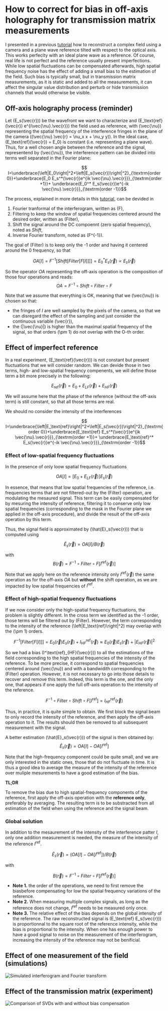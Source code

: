 # How to correct for bias in off-axis holography for transmission matrix measurements

I presented in a previous [tutorial](https://www.wavefrontshaping.net/post/id/12) how to reconstruct a complex field using a camera and a plane wave reference tilted with respect to the optical axis. This works perfeclty with an ideal plane wave as a reference. Of course, real life is not perfect and the reference usually present imperfections. While low spatial fluctuations can be compensated afterwards, high spatial frequency noise has the effect of adding a small bias to the estimation of the field. Such bias is typically small, but in transmission matrix measurements, as it is static and added to all the measurements, it can affect the singular value distribution and perturb or hide transmission channels that would otherwise be visible.

## Off-axis holography process (reminder)

Let \(E_s(\vec{r})\) be the wavefront we want to characterize and \(E_\text{ref}(\vec{r}) e^{i\vec{\nu}.\vec{r}}\) the field used as reference, with \(\vec{\nu}\) representing the spatial frequency of the interference fringes in the plane of the camera (\(\vec{\nu}.\vec{r} = \nu_x x + \nu_y y\)).
In the ideal case, \(E_\text{ref}(\vec{r}) = E_0\) is constant (i.e. representing a plane wave). Thus, for a well chosen angle between the reference and the signal, representend by \(\vec{\nu}\), the interference pattern can be divided into terms well separated in the Fourier plane:

$$ I=\underbrace{\left|E_0\right|^2+\left|E_s(\vec{r})\right|^2}_{\textrm{order 0}}+\underbrace{E_0 E_s^*(\vec{r})e^{ik \vec{\nu}.\vec{r}}}_{\textrm{order +1}}+ \underbrace{E_0^* E_s(\vec{r})e^{-ik \vec{\nu}.\vec{r}}}_{\textrm{order -1}}$$

The process, explained in more details in this [tutorial](https://www.wavefrontshaping.net/post/id/12), can be devided in


1. Fourier tranformal of the interferogram, written as  \(F\),
2. Filtering to keep the window of spatial frequencies centered around the desired order, written as \(Filter\),
3. Shift the signal around the DC compoennt (zero spatial frequency), noted as $Shift$,
3. Inverse Fourier transform, noted as \(F^{-1}\).

The goal of \(Filter\) is to keep only the -1 order and having it centered around the 0 frequency,  so that 

$$ 
OA\left[I\right] = F^{-1}\left[Shift\left[Filter\left[F\left[I\right]\right]\right]\right] = E_0^* E_s(\vec{r}) \propto E_s(\vec{r})
$$

So the operator $OA$ representing the off-axis operation is the composition of those four operations and reads:
$$ 
OA = F^{-1} \circ Shift \circ Filter \circ F
$$

Note that we assume that everything is OK, meaning that we \(\vec{\nu}\) is chosen so that: 
- the fringes of $I$ are well sampled by the pixels of the camera, so that we can disregard the effect of the sampling and just consider the continuous variable \(\vec{r}\),
- the \(\|\vec{\nu}\|\) is higher than the maximal spatial frequency of the signal, so that orders \(\pm 1\) do not overlap with the O-th order.

## Effect of imperfect reference 

In a real experiment, \(E_\text{ref}(\vec{r})\) is not constant but present fluctuations that we will consider random. We can devide those in two terms, high- and low-spatial frequency compenents, we will define those term a bit more precisely in the following:

$$E_\text{ref}(\vec{r}) = E_0+E_{LF}(\vec{r})+E_{HF}(\vec{r})$$

We will assume here that the phase of the reference (without the off-axis term) is still constant, so that all those terms are real. 

We should no consider the intensity of the interferences 

$$ I=\underbrace{\left|E_\text{ref}\right|^2+\left|E_s(\vec{r})\right|^2}_{\textrm{order 0}}+\underbrace{E_\text{ref} E_s^*(\vec{r})e^{ik \vec{\nu}.\vec{r}}}_{\textrm{order +1}}+ \underbrace{E_\text{ref}^* E_s(\vec{r})e^{-ik \vec{\nu}.\vec{r}}}_{\textrm{order -1}}$$

### Effect of low-spatial frequency fluctuations

In the presence of only loow spatial frequency fluctuations

$$OA\left[I\right] = \left[E_0+E_{LF}(\vec{r})\right] E_s(\vec{r}) $$

In essence, that means that low spatial frequencies of the reference, i.e. frequencies terms that are not filtered-out by the \(Filter\) operation, are modulating the mesaured signal.
This term can be easily compensated for by mesuring the intensity of reference, filtering it to conserve only low spatial frequencies (corresponding to the mask in the Fourier plane we applied in the off-axis procedure), and divide the result of the off-axis operation by this term. 

Thus, the signal field is approximated by \(\hat{E}_s(\vec{r})\) that is computed using

$$
\hat{E}_s(\vec{r}) = OA\left[I\right] / B(\vec{r})
$$

with 
$$
B(\vec{r}) = F^{-1} \circ Filter \circ F\left[I^\text{ref}(\vec{r})\right]
$$

Note that we apply here on the reference intensity only $I^\text{ref}(\vec{r})$ the same operation as for the off-axis $OA$ but **without** the shift operation, as we are impacted by low spatial frequencies of $I^\text{ref}$. 

### Effect of high-spatial frequency fluctuations

If we now consider only the high-spatial frequency fluctuations, the problem is slightly different. In the cross term we identified as the -1 order, those terms will be filtered out by \(Filter\). However, the term corresponding to the intensity of the reference \(\left|E_\text{ref}\right|^2\) may overlap with the \(\pm 1\) orders.


$$ F^{-1}\left[Filter\left[F\left[I\right]\right]\right] = E_0(\vec{r}) E_s(\vec{r}) + I^\text{ref}_{HF}(\vec{r}) \approx
E_0(\vec{r}) E_s(\vec{r}) + \left| E_{HF}(\vec{r})\right|^2$$

So we had a bias \(I^\text{ref}_{HF}(\vec{r})\) to all the estimations of the field corresponding to the high spatial frequencies of the intensity of the reference.
To be more precise, it correspond to spatial frequencies centered around \(\vec{\nu}\) and with a bandwidith corresponding to the \(Filter\) operation. However, it is not necessary to go into those details to recover and remove this term.
Indeed, this term is the one, and the only one, that appears if one apply the full off-axis operation to the intensity of the reference.

$$ F^{-1} \circ Filter \circ Shift \circ F\left[I^\text{ref}\right] = I^\text{ref}_{HF}(\vec{r}) $$

Thus, in practice, it is quite simple to obtain. We first block the signal beam to only record the intensity of the reference, and then apply the off-axis operation to it. The results should then be removed to all subsequent measurement with the signal.

A better estimation \(\hat{E}_s(\vec{r})\) of the signal is then obtained by: 
$$
\hat{E}_s(\vec{r}) = OA\left[I\right] - OA\left[I^\text{ref}\right]
$$


Note that the high-frequency component could be quite small, and we are only interested in the static ones, those that do not fluctuate in time. It is thus a good idea to average the measure of the intensity of the reference over muliple mesurements to have a good estimation of the bias.

**TL;DR**

To remove the bias due to high spatial-frequency components of the reference, first apply the off-axis operation with the **reference only**, preferably by averaging. The resulting term is to be substracted from all estimation of the field when using the reference and the signal beam. 

### Global solution

In addition to the mesaurement of the intensity of the interference patter $I$, only one addition measurement is needed, the measure of the intensity of the reference $I^\text{ref}$. 

$$
\hat{E}_s(\vec{r}) 
    = \left(OA\left[I\right] - OA\left[I^\text{ref}\right]\right) / B(\vec{r})
$$

with 

$$
B(\vec{r}) = F^{-1} \circ Filter \circ F\left[I^\text{ref}(\vec{r})\right]
$$

- **Note 1.** the order of the operations, we need to first remove the biasbefore compensating for low the spatial frequency variations of the reference.
- **Note 2.** When measuring multiple complex signals, as long as the reference does not change, $I^\text{ref}$ needs to be measured only once.
- **Note 3.** The relative effect of the bias depends on the global intensity of the reference. The raw reconstructed signal is  \(E_\text{ref} E_s(\vec{r})\) is proportionnal to the square root of the reference intensity, while the bias is proportional to the intensity. When one has enough power to have a good signal to noise on the measurement of the interferogram, increasing the intensity of the reference may not be benificial.

## Effect of one measurement of the field (simulations)

![Simulated interferogram and Fourier transform](./images/simu_interferogram.png)

## Effect of the transmission matrix (experiment)

![Comparison of SVDs with and without bias compensation](./images/TM_svd_comp.png)